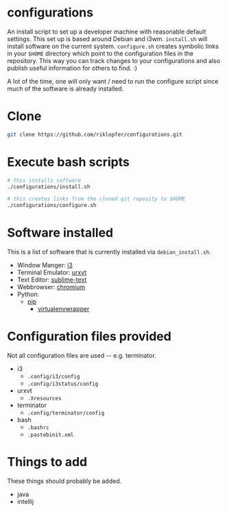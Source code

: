 # configurations
An install script to set up a developer machine with reasonable default settings. This set up is based around Debian and i3wm. `install.sh` will install software on the current system. `configure.sh` creates symbolic links in your `$HOME` directory which point to the configuration files in the repository. This way you can track changes to your configurations and also publish useful information for others to find. :)

A lot of the time, one will only want / need to run the configure script since much of the software is already installed. 

# Clone

```bash
git clone https://github.com/riklopfer/configurations.git
```

# Execute bash scripts

```bash
# this installs software
./configurations/install.sh

# this creates links from the cloned git reposity to $HOME 
./configurations/configure.sh
```
# Software installed
This is a list of software that is currently installed via `debian_install.sh`. 

  * Window Manger: [i3](https://i3wm.org/)
  * Terminal Emulator: [urxvt](http://software.schmorp.de/pkg/rxvt-unicode.html)
  * Text Editor: [sublime-text](https://www.sublimetext.com/3)
  * Webbrowser: [chromium](https://www.chromium.org/Home)
  * Python: 
    * [pip](https://en.wikipedia.org/wiki/Pip_(package_manager))
      * [virtualenvwrapper](https://virtualenvwrapper.readthedocs.io/en/latest/)

# Configuration files provided
Not all configuration files are used -- e.g. terminator. 

  * i3
    * `.config/i3/config`
    * `.config/i3status/config`
  * urxvt
    * `.Xresources`
  * terminator
    * `.config/terminator/config`
  * bash
    * `.bashrc`
    * `.pastebinit.xml`

# Things to add
These things should probably be added.

  * java
  * intellij
